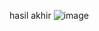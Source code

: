 hasil akhir
![image](https://user-images.githubusercontent.com/20396585/160267165-c625150b-002b-4480-9b5c-a3c275eeba14.png)
